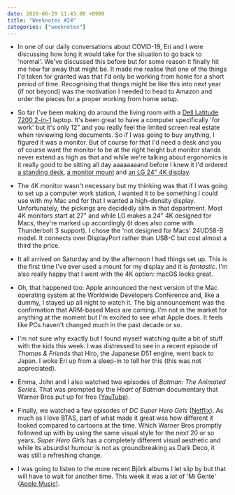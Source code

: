 ```yaml
---
date: 2020-06-29 11:43:00 +0900
title: "Weeknotes #24"
categories: ["weeknotes"]
---
```


- In one of our daily conversations about COVID-19, Eri and I were discussing how long it would take for the situation to go back to 'normal'. We've discussed this before but for some reason it finally hit me how far away that might be. It made me realise that one of the things I'd taken for granted was that I'd only be working from home for a short period of time. Recognising that things might be like this into next year (if not beyond) was the motivation I needed to head to Amazon and order the pieces for a proper working from home setup.

- So far I've been making do around the living room with a [Dell Latitude 7200 2-in-1](https://www.dell.com/en-us/work/shop/2-in-1-laptops-tablets/latitude-7200-2-in-1-business-laptop/spd/latitude-12-7200-2-in-1-laptop) laptop. It's been great to have a computer specifically 'for work' but it's only 12" and you really feel the limited screen real estate when reviewing long documents. So if I was going to buy anything, I figured it was a monitor. But of course for that I'd need a desk and you of course want the monitor to be at the right height but monitor stands never extend as high as that and while we're talking about ergonomics is it really good to be sitting all day aaaaaaaand before I knew it I'd ordered [a standing desk](https://www.amazon.co.jp/gp/product/B018RT08IY/), [a monitor mount](https://www.amazon.co.jp/gp/product/B01L76YRO0/) and [an LG 24" 4K display](https://www.amazon.co.jp/gp/product/B01L8H204W/).

- The 4K monitor wasn't necessary but my thinking was that if I was going to set up a computer work station, I wanted it to be something I could use with my Mac and for that I wanted a high-density display. Unfortunately, the pickings are decidedly slim in that department. Most 4K monitors start at 27" and while LG makes a 24" 4K  designed for Macs, they're marked up accordingly (it does also come with Thunderbolt 3 support). I chose the 'not designed for Macs' 24UD58-B model. It connects over DisplayPort rather than USB-C but cost almost a third the price.

- It all arrived on Saturday and by the afternoon I had things set up. This is the first time I've ever used a mount for my display and it is _fantastic_. I'm also really happy that I went with the 4K option: macOS looks great.

- Oh, that happened too: Apple announced the next version of the Mac operating system at the Worldwide Developers Conference and, like a dummy, I stayed up all night to watch it. The big announcement was the confirmation that ARM-based Macs are coming. I'm not in the market for anything at the moment but I'm excited to see what Apple does. It feels like PCs haven't changed much in the past decade or so.

- I'm not sure why exactly but I found myself watching quite a bit of stuff with the kids this week. I was distressed to see in a recent episode of _Thomas & Friends_ that Hiro, the Japanese D51 engine, went back to Japan. I woke Eri up from a sleep-in to tell her this (this was not appreciated).

- Emma, John and I also watched two episodes of _Batman: The Animated Series_. That was prompted by the _Heart of Batman_ documentary that Warner Bros put up for free ([YouTube](https://www.youtube.com/watch?v=dZLpDvQ6vFI)).

- Finally, we watched a few episodes of _DC Super Hero Girls_ ([Netflix](https://www.netflix.com/title/81145135)). As much as I love BTAS, part of what made it great was how different it looked compared to cartoons at the time. Which Warner Bros promptly followed up with by using the same visual style for the next 20 or so years. _Super Hero Girls_ has a completely different visual aesthetic and while its absurdist humour is not as groundbreaking as Dark Deco, it was still a refreshing change.

- I was going to listen to the more recent Björk albums I let slip by but that will have to wait for another time. This week it was a _lot_ of 'Mi Gente' ([Apple Music](https://music.apple.com/us/album/mi-gente-feat-beyonc%C3%A9/1445041435?i=1445041440)).
